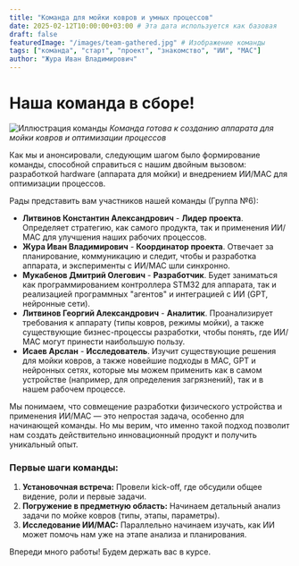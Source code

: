 ```yaml
---
title: "Команда для мойки ковров и умных процессов"
date: 2025-02-12T10:00:00+03:00 # Эта дата используется как базовая
draft: false
featuredImage: "/images/team-gathered.jpg" # Изображение команды
tags: ["команда", "старт", "проект", "знакомство", "ИИ", "МАС"]
author: "Жура Иван Владимирович"
---
```


# Наша команда в сборе!

![Иллюстрация команды](/images/2post.jpg)
*Команда готова к созданию аппарата для мойки ковров и оптимизации процессов*

Как мы и анонсировали, следующим шагом было формирование команды, способной справиться с нашим двойным вызовом: разработкой hardware (аппарата для мойки) и внедрением ИИ/МАС для оптимизации процессов.

Рады представить вам участников нашей команды (Группа №6):

*   **Литвинов Константин Александрович** - **Лидер проекта**. Определяет стратегию, как самого продукта, так и применения ИИ/МАС для улучшения наших рабочих процессов.
*   **Жура Иван Владимирович** - **Координатор проекта**. Отвечает за планирование, коммуникацию и следит, чтобы и разработка аппарата, и эксперименты с ИИ/МАС шли синхронно.
*   **Мукабенов Дмитрий Олегович** - **Разработчик**. Будет заниматься как программированием контроллера STM32 для аппарата, так и реализацией программных "агентов" и интеграцией с ИИ (GPT, нейронные сети).
*   **Литвинов Георгий Александрович** - **Аналитик**. Проанализирует требования к аппарату (типы ковров, режимы мойки), а также существующие бизнес-процессы разработки, чтобы понять, где ИИ/МАС могут принести наибольшую пользу.
*   **Исаев Арслан** - **Исследователь**. Изучит существующие решения для мойки ковров, а также новейшие подходы в МАС, GPT и нейронных сетях, которые мы можем применить как в самом устройстве (например, для определения загрязнений), так и в нашем рабочем процессе.

Мы понимаем, что совмещение разработки физического устройства и применения ИИ/МАС — это непростая задача, особенно для начинающей команды. Но мы верим, что именно такой подход позволит нам создать действительно инновационный продукт и получить уникальный опыт.

### Первые шаги команды:

1.  **Установочная встреча:** Провели kick-off, где обсудили общее видение, роли и первые задачи.
2.  **Погружение в предметную область:** Начинаем детальный анализ задачи по мойке ковров (типы, этапы, параметры).
3.  **Исследование ИИ/МАС:** Параллельно начинаем изучать, как ИИ может помочь нам уже на этапе анализа и планирования.

Впереди много работы! Будем держать вас в курсе. 
